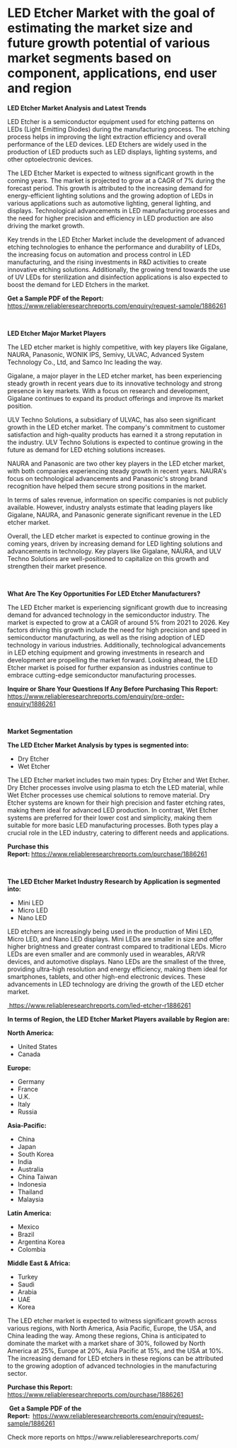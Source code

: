 <p><h1>LED Etcher Market with the goal of estimating the market size and future growth potential of various market segments based on component, applications, end user and region</h1></p><p><strong>LED Etcher Market Analysis and Latest Trends</strong></p>
<p><p>LED Etcher is a semiconductor equipment used for etching patterns on LEDs (Light Emitting Diodes) during the manufacturing process. The etching process helps in improving the light extraction efficiency and overall performance of the LED devices. LED Etchers are widely used in the production of LED products such as LED displays, lighting systems, and other optoelectronic devices.</p><p>The LED Etcher Market is expected to witness significant growth in the coming years. The market is projected to grow at a CAGR of 7% during the forecast period. This growth is attributed to the increasing demand for energy-efficient lighting solutions and the growing adoption of LEDs in various applications such as automotive lighting, general lighting, and displays. Technological advancements in LED manufacturing processes and the need for higher precision and efficiency in LED production are also driving the market growth.</p><p>Key trends in the LED Etcher Market include the development of advanced etching technologies to enhance the performance and durability of LEDs, the increasing focus on automation and process control in LED manufacturing, and the rising investments in R&D activities to create innovative etching solutions. Additionally, the growing trend towards the use of UV LEDs for sterilization and disinfection applications is also expected to boost the demand for LED Etchers in the market.</p></p>
<p><strong>Get a Sample PDF of the Report:&nbsp;</strong> <a href="https://www.reliableresearchreports.com/enquiry/request-sample/1886261">https://www.reliableresearchreports.com/enquiry/request-sample/1886261</a></p>
<p>&nbsp;</p>
<p><strong>LED Etcher Major Market Players</strong></p>
<p><p>The LED etcher market is highly competitive, with key players like Gigalane, NAURA, Panasonic, WONIK IPS, Semivy, ULVAC, Advanced System Technology Co., Ltd, and Samco Inc leading the way. </p><p>Gigalane, a major player in the LED etcher market, has been experiencing steady growth in recent years due to its innovative technology and strong presence in key markets. With a focus on research and development, Gigalane continues to expand its product offerings and improve its market position.</p><p>ULV Techno Solutions, a subsidiary of ULVAC, has also seen significant growth in the LED etcher market. The company's commitment to customer satisfaction and high-quality products has earned it a strong reputation in the industry. ULV Techno Solutions is expected to continue growing in the future as demand for LED etching solutions increases.</p><p>NAURA and Panasonic are two other key players in the LED etcher market, with both companies experiencing steady growth in recent years. NAURA's focus on technological advancements and Panasonic's strong brand recognition have helped them secure strong positions in the market.</p><p>In terms of sales revenue, information on specific companies is not publicly available. However, industry analysts estimate that leading players like Gigalane, NAURA, and Panasonic generate significant revenue in the LED etcher market.</p><p>Overall, the LED etcher market is expected to continue growing in the coming years, driven by increasing demand for LED lighting solutions and advancements in technology. Key players like Gigalane, NAURA, and ULV Techno Solutions are well-positioned to capitalize on this growth and strengthen their market presence.</p></p>
<p>&nbsp;</p>
<p><strong>What Are The Key Opportunities For LED Etcher Manufacturers?</strong></p>
<p><p>The LED Etcher market is experiencing significant growth due to increasing demand for advanced technology in the semiconductor industry. The market is expected to grow at a CAGR of around 5% from 2021 to 2026. Key factors driving this growth include the need for high precision and speed in semiconductor manufacturing, as well as the rising adoption of LED technology in various industries. Additionally, technological advancements in LED etching equipment and growing investments in research and development are propelling the market forward. Looking ahead, the LED Etcher market is poised for further expansion as industries continue to embrace cutting-edge semiconductor manufacturing processes.</p></p>
<p><strong>Inquire or Share Your Questions If Any Before Purchasing This Report:</strong> <a href="https://www.reliableresearchreports.com/enquiry/pre-order-enquiry/1886261">https://www.reliableresearchreports.com/enquiry/pre-order-enquiry/1886261</a></p>
<p>&nbsp;</p>
<p><strong>Market Segmentation</strong></p>
<p><strong>The LED Etcher Market Analysis by types is segmented into:</strong></p>
<p><ul><li>Dry Etcher</li><li>Wet Etcher</li></ul></p>
<p><p>The LED Etcher market includes two main types: Dry Etcher and Wet Etcher. Dry Etcher processes involve using plasma to etch the LED material, while Wet Etcher processes use chemical solutions to remove material. Dry Etcher systems are known for their high precision and faster etching rates, making them ideal for advanced LED production. In contrast, Wet Etcher systems are preferred for their lower cost and simplicity, making them suitable for more basic LED manufacturing processes. Both types play a crucial role in the LED industry, catering to different needs and applications.</p></p>
<p><strong>Purchase this Report:&nbsp;</strong><a href="https://www.reliableresearchreports.com/purchase/1886261">https://www.reliableresearchreports.com/purchase/1886261</a></p>
<p>&nbsp;</p>
<p><strong>The LED Etcher Market Industry Research by Application is segmented into:</strong></p>
<p><ul><li>Mini LED</li><li>Micro LED</li><li>Nano LED</li></ul></p>
<p><p>LED etchers are increasingly being used in the production of Mini LED, Micro LED, and Nano LED displays. Mini LEDs are smaller in size and offer higher brightness and greater contrast compared to traditional LEDs. Micro LEDs are even smaller and are commonly used in wearables, AR/VR devices, and automotive displays. Nano LEDs are the smallest of the three, providing ultra-high resolution and energy efficiency, making them ideal for smartphones, tablets, and other high-end electronic devices. These advancements in LED technology are driving the growth of the LED etcher market.</p></p>
<p><a href="https://www.reliableresearchreports.com/led-etcher-r1886261">&nbsp;https://www.reliableresearchreports.com/led-etcher-r1886261</a></p>
<p><strong>In terms of Region, the LED Etcher Market Players available by Region are:</strong></p>
<p>
    <p> <strong> North America: </strong>
        <ul>
            <li>United States</li>
            <li>Canada</li>
        </ul>
        </p> 
    <p> <strong> Europe: </strong>
        <ul>
            <li>Germany</li>
            <li>France</li>
            <li>U.K.</li>
            <li>Italy</li>
            <li>Russia</li>
        </ul>
        </p> 
    <p> <strong> Asia-Pacific: </strong>
        <ul>
            <li>China</li>
            <li>Japan</li>
            <li>South Korea</li>
            <li>India</li>
            <li>Australia</li>
            <li>China Taiwan</li>
            <li>Indonesia</li>
            <li>Thailand</li>
            <li>Malaysia</li>
        </ul>
        </p> 
    <p> <strong> Latin America: </strong>
        <ul>
            <li>Mexico</li>
            <li>Brazil</li>
            <li>Argentina Korea</li>
            <li>Colombia</li>
        </ul>
        </p> 
    <p> <strong> Middle East & Africa: </strong>
        <ul>
            <li>Turkey</li>
            <li>Saudi</li>
            <li>Arabia</li>
            <li>UAE</li>
            <li>Korea</li>
        </ul>
    </p>
    </p>
<p><p>The LED etcher market is expected to witness significant growth across various regions, with North America, Asia Pacific, Europe, the USA, and China leading the way. Among these regions, China is anticipated to dominate the market with a market share of 30%, followed by North America at 25%, Europe at 20%, Asia Pacific at 15%, and the USA at 10%. The increasing demand for LED etchers in these regions can be attributed to the growing adoption of advanced technologies in the manufacturing sector.</p></p>
<p><strong>Purchase this Report: </strong><a href="https://www.reliableresearchreports.com/purchase/1886261">https://www.reliableresearchreports.com/purchase/1886261</a></p>
<p>&nbsp;<strong>Get a Sample PDF of the Report:&nbsp;&nbsp;</strong><a href="https://www.reliableresearchreports.com/enquiry/request-sample/1886261">https://www.reliableresearchreports.com/enquiry/request-sample/1886261</a></p>
<p><strong></strong></p>
<p>Check more reports on https://www.reliableresearchreports.com/</p>